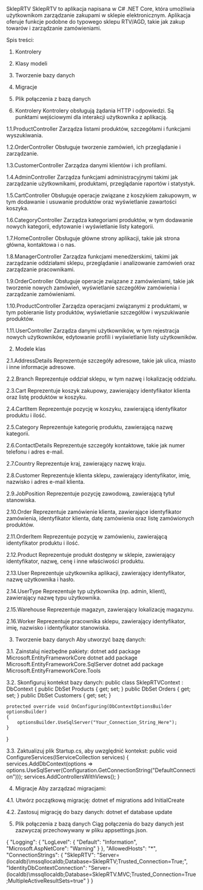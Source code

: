 SklepRTV
SklepRTV to aplikacja napisana w C# .NET Core, która umożliwia użytkownikom zarządzanie zakupami w sklepie elektronicznym. Aplikacja oferuje funkcje podobne do typowego sklepu RTV/AGD, takie jak zakup towarów i zarządzanie zamówieniami.

Spis treści: 
1. Kontrolery
2. Klasy modeli
3. Tworzenie bazy danych
4. Migracje
5. Plik połączenia z bazą danych

1. Kontrolery
Kontrolery obsługują żądania HTTP i odpowiedzi. Są punktami wejściowymi dla interakcji użytkownika z aplikacją.

1.1.ProductController
Zarządza listami produktów, szczegółami i funkcjami wyszukiwania.

1.2.OrderController
Obsługuje tworzenie zamówień, ich przeglądanie i zarządzanie.

1.3.CustomerController
Zarządza danymi klientów i ich profilami.

1.4.AdminController
Zarządza funkcjami administracyjnymi takimi jak zarządzanie użytkownikami, produktami, przeglądanie raportów i statystyk.

1.5.CartController
Obsługuje operacje związane z koszykiem zakupowym, w tym dodawanie i usuwanie produktów oraz wyświetlanie zawartości koszyka.

1.6.CategoryController
Zarządza kategoriami produktów, w tym dodawanie nowych kategorii, edytowanie i wyświetlanie listy kategorii.

1.7.HomeController
Obsługuje główne strony aplikacji, takie jak strona główna, kontaktowa i o nas.

1.8.ManagerController
Zarządza funkcjami menedżerskimi, takimi jak zarządzanie oddziałami sklepu, przeglądanie i analizowanie zamówień oraz zarządzanie pracownikami.

1.9.OrderController
Obsługuje operacje związane z zamówieniami, takie jak tworzenie nowych zamówień, wyświetlanie szczegółów zamówienia i zarządzanie zamówieniami.

1.10.ProductController
Zarządza operacjami związanymi z produktami, w tym pobieranie listy produktów, wyświetlanie szczegółów i wyszukiwanie produktów.

1.11.UserController
Zarządza danymi użytkowników, w tym rejestracja nowych użytkowników, edytowanie profili i wyświetlanie listy użytkowników.

2. Modele klas

2.1.AddressDetails
Reprezentuje szczegóły adresowe, takie jak ulica, miasto i inne informacje adresowe.

2.2.Branch
Reprezentuje oddział sklepu, w tym nazwę i lokalizację oddziału.

2.3.Cart
Reprezentuje koszyk zakupowy, zawierający identyfikator klienta oraz listę produktów w koszyku.

2.4.CartItem
Reprezentuje pozycję w koszyku, zawierającą identyfikator produktu i ilość.

2.5.Category
Reprezentuje kategorię produktu, zawierającą nazwę kategorii.

2.6.ContactDetails
Reprezentuje szczegóły kontaktowe, takie jak numer telefonu i adres e-mail.

2.7.Country
Reprezentuje kraj, zawierający nazwę kraju.

2.8.Customer
Reprezentuje klienta sklepu, zawierający identyfikator, imię, nazwisko i adres e-mail klienta.

2.9.JobPosition
Reprezentuje pozycję zawodową, zawierającą tytuł stanowiska.

2.10.Order
Reprezentuje zamówienie klienta, zawierające identyfikator zamówienia, identyfikator klienta, datę zamówienia oraz listę zamówionych produktów.

2.11.OrderItem
Reprezentuje pozycję w zamówieniu, zawierającą identyfikator produktu i ilość.

2.12.Product
Reprezentuje produkt dostępny w sklepie, zawierający identyfikator, nazwę, cenę i inne właściwości produktu.

2.13.User
Reprezentuje użytkownika aplikacji, zawierający identyfikator, nazwę użytkownika i hasło.

2.14.UserType
Reprezentuje typ użytkownika (np. admin, klient), zawierający nazwę typu użytkownika.

2.15.Warehouse
Reprezentuje magazyn, zawierający lokalizację magazynu.

2.16.Worker
Reprezentuje pracownika sklepu, zawierający identyfikator, imię, nazwisko i identyfikator stanowiska. 

3. Tworzenie bazy danych
Aby utworzyć bazę danych:

3.1. Zainstaluj niezbędne pakiety:
dotnet add package Microsoft.EntityFrameworkCore
dotnet add package Microsoft.EntityFrameworkCore.SqlServer
dotnet add package Microsoft.EntityFrameworkCore.Tools

3.2. Skonfiguruj kontekst bazy danych:
public class SklepRTVContext : DbContext
{
    public DbSet<Product> Products { get; set; }
    public DbSet<Order> Orders { get; set; }
    public DbSet<Customer> Customers { get; set; }

    protected override void OnConfiguring(DbContextOptionsBuilder optionsBuilder)
    {
        optionsBuilder.UseSqlServer("Your_Connection_String_Here");
    }
}

3.3. Zaktualizuj plik Startup.cs, aby uwzględnić kontekst:
public void ConfigureServices(IServiceCollection services)
{
    services.AddDbContext<SklepRTVContext>(options =>
        options.UseSqlServer(Configuration.GetConnectionString("DefaultConnection")));
    services.AddControllersWithViews();
}

4. Migracje
Aby zarządzać migracjami:

4.1. Utwórz początkową migrację:
dotnet ef migrations add InitialCreate

4.2. Zastosuj migrację do bazy danych:
dotnet ef database update

5. Plik połączenia z bazą danych
Ciąg połączenia do bazy danych jest zazwyczaj przechowywany w pliku appsettings.json.

{
  "Logging": {
    "LogLevel": {
      "Default": "Information",
      "Microsoft.AspNetCore": "Warning"
    }
  },
  "AllowedHosts": "*",
  "ConnectionStrings": {
    "SklepRTV": "Server=(localdb)\\mssqllocaldb;Database=SklepRTV;Trusted_Connection=True;",
    "IdentityDbContextConnection": "Server=(localdb)\\mssqllocaldb;Database=SklepRTV.MVC;Trusted_Connection=True;MultipleActiveResultSets=true"
  }
}
